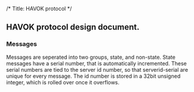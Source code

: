 /*
Title: HAVOK protocol
*/

## HAVOK protocol design document.

### Messages

Messages are seperated into two groups, state, and non-state. State messages have a serial number, that is automatically incremented. These serial numbers are tied to the server id number, so that serverid-serial are unique for every message. The id number is stored in a 32bit unsigned integer, which is rolled over once it overflows.